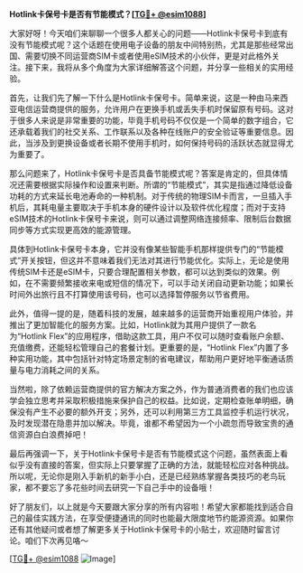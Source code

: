 **Hotlink卡保号卡是否有节能模式？[[TG💪+ @esim1088](https://t.me/s/esim1088)]**

大家好呀！今天咱们来聊聊一个很多人都关心的问题——Hotlink卡保号卡到底有没有节能模式呢？这个话题在使用电子设备的朋友中间特别热，尤其是那些经常出国、需要切换不同运营商SIM卡或者使用eSIM技术的小伙伴，更是对此格外关注。接下来，我将从多个角度为大家详细解答这个问题，并分享一些相关的实用经验。

首先，让我们先了解一下什么是Hotlink卡保号卡。简单来说，这是一种由马来西亚电信运营商提供的服务，允许用户在更换手机或丢失手机时保留原有号码。这对于很多人来说是非常重要的功能，毕竟手机号码不仅仅是一个简单的数字组合，它还承载着我们的社交关系、工作联系以及各种在线账户的安全验证等重要信息。因此，当涉及到更换设备或者长期不使用手机时，如何保持号码的活跃状态就显得尤为重要了。

那么问题来了，Hotlink卡保号卡是否具备节能模式呢？答案是肯定的，但具体情况还需要根据实际操作和设置来判断。所谓的“节能模式”，其实是指通过降低设备功耗的方式来延长电池寿命的一种机制。对于传统的物理SIM卡而言，一旦插入手机后，其耗电量主要取决于手机本身的硬件设计以及软件优化程度；而对于支持eSIM技术的Hotlink卡保号卡来说，则可以通过调整网络连接频率、限制后台数据同步等方式实现更高效的能源管理。

具体到Hotlink卡保号卡本身，它并没有像某些智能手机那样提供专门的“节能模式”开关按钮，但这并不意味着我们无法对其进行节能优化。实际上，无论是使用传统SIM卡还是eSIM卡，只要合理配置相关参数，都可以达到类似的效果。例如，在不需要频繁接收来电或短信的情况下，可以手动关闭自动更新功能；如果长时间外出旅行且不打算使用该号码，也可以选择暂停服务以节省费用。

此外，值得一提的是，随着科技的发展，越来越多的运营商开始重视用户体验，并推出了更加智能化的服务方案。比如，Hotlink就为其用户提供了一款名为“Hotlink Flex”的应用程序，借助这款工具，用户不仅可以随时查看账户余额、充值缴费，还能轻松管理自己的套餐计划。更重要的是，“Hotlink Flex”内置了多种实用功能，其中包括针对特定场景定制的省电建议，帮助用户更好地平衡通话质量与电力消耗之间的关系。

当然啦，除了依赖运营商提供的官方解决方案之外，作为普通消费者的我们也应该学会独立思考并采取积极措施来保护自己的权益。比如说，定期检查账单明细，确保没有产生不必要的额外开支；另外，还可以利用第三方工具监控手机运行状况，及时发现潜在隐患并加以解决。毕竟，谁都不希望因为一个小疏忽而导致宝贵的通信资源白白浪费掉吧！

最后再强调一下，关于Hotlink卡保号卡是否有节能模式这个问题，虽然表面上看似乎没有直接的答案，但实际上只要掌握了正确的方法，就能轻松应对各种挑战。所以呢，无论你是刚入手新机的新手小白，还是已经熟练掌握各类技巧的老鸟玩家，都不要忘了多花些时间去研究一下自己手中的设备哦！

好了朋友们，以上就是今天要跟大家分享的所有内容啦！希望大家都能找到适合自己的最佳实践方法，在享受便捷通讯的同时也能最大限度地节约能源资源。如果你还有其他疑问或者想了解更多关于Hotlink卡保号卡的小贴士，欢迎随时留言讨论。咱们下次再见咯～ 

[[TG💪+ @esim1088](https://t.me/s/esim1088) ![Image](https://i.postimg.cc/4NQfJmqS/Snipaste-2025-05-13-00-14-12.png)]